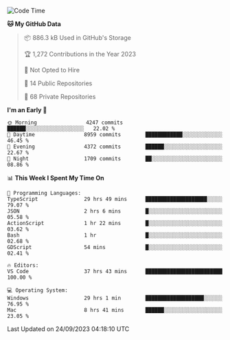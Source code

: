 <!--START_SECTION:waka-->
![Code Time](http://img.shields.io/badge/Code%20Time-4%2C640%20hrs%2045%20mins-blue)

**🐱 My GitHub Data** 

> 📦 886.3 kB Used in GitHub's Storage 
 > 
> 🏆 1,272 Contributions in the Year 2023
 > 
> 🚫 Not Opted to Hire
 > 
> 📜 14 Public Repositories 
 > 
> 🔑 68 Private Repositories 
 > 
**I'm an Early 🐤** 

```text
🌞 Morning                4247 commits        ██████░░░░░░░░░░░░░░░░░░░   22.02 % 
🌆 Daytime                8959 commits        ████████████░░░░░░░░░░░░░   46.45 % 
🌃 Evening                4372 commits        ██████░░░░░░░░░░░░░░░░░░░   22.67 % 
🌙 Night                  1709 commits        ██░░░░░░░░░░░░░░░░░░░░░░░   08.86 % 
```


📊 **This Week I Spent My Time On** 

```text
💬 Programming Languages: 
TypeScript               29 hrs 49 mins      ████████████████████░░░░░   79.07 % 
JSON                     2 hrs 6 mins        █░░░░░░░░░░░░░░░░░░░░░░░░   05.58 % 
ActionScript             1 hr 22 mins        █░░░░░░░░░░░░░░░░░░░░░░░░   03.62 % 
Bash                     1 hr                █░░░░░░░░░░░░░░░░░░░░░░░░   02.68 % 
GDScript                 54 mins             █░░░░░░░░░░░░░░░░░░░░░░░░   02.41 % 

🔥 Editors: 
VS Code                  37 hrs 43 mins      █████████████████████████   100.00 % 

💻 Operating System: 
Windows                  29 hrs 1 min        ███████████████████░░░░░░   76.95 % 
Mac                      8 hrs 41 mins       ██████░░░░░░░░░░░░░░░░░░░   23.05 % 
```


 Last Updated on 24/09/2023 04:18:10 UTC
<!--END_SECTION:waka-->

